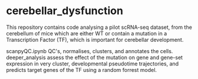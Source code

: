 # cerebellar_dysfunction
This repository contains code analysing a pilot scRNA-seq dataset, from the cerebellum of mice which are either WT or contain a mutation in a Transcription Factor (TF), which is important for cerebellar development.

scanpyQC.ipynb QC's, normalises, clusters, and annotates the cells.
deeper_analysis assess the effect of the mutation on gene and gene-set expression in very cluster, developmental pseudotime trajectories, and predicts target genes of the TF using a random forrest model.
